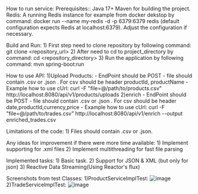 How to run service:
  Prerequisites::
    Java 17+
    Maven for building the project.
    Redis: A running Redis instance for example from docker dekstop by command: docker run --name my-redis -d -p 6379:6379 redis (default configuration expects Redis at localhost:6379). Adjust the configuration if necessary.

  Build and Run:
    1) First step need to clone repository by following command:
        git clone <repository_url>
    2) After need to cd to project_directory by command:
        cd <repository_directory>
    3) Run the application by following command:
        mvn spring-boot:run

  How to use API:
    1)Upload Products:
      - EndPoint should be POST
      - file should contain .csv or .json . For csv should be header productId, productName
      - Example how to use cUrl: curl -F "file=@/path/to/products.csv" http://localhost:8080/api/v1/products/uploads
    2)enrich
      - EndPoint should be POST
      - file should contain .csv or .json . For csv should be header date,productId,currency,price
      - Example how to use cUrl: curl -F "file=@/path/to/trades.csv" http://localhost:8080/api/v1/enrich --output enriched_trades.csv

  Limitations of the code:
    1) Files should contain .csv or .json.

  Any ideas for improvement if there were more time available:
    1) Implement supporting for .xml files
    2) Implement multithreading for fast file parsing

  Implemented tasks:
    1) Basic task.
    2) Support for JSON & XML (but only for json)
    3) Reactive Data Streaming(Using Reactor's flux)

  Screenshots from test Classes:
    1)ProductServiceImplTest:
      ![image](https://github.com/user-attachments/assets/47d52afc-f546-4714-8aaa-03b508290db0)
    2)TradeServiceImplTest:
      ![image](https://github.com/user-attachments/assets/fca6f911-c2f9-491e-82f6-e65da5cff777)



    
      
